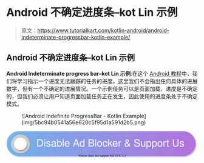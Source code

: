 # Android 不确定进度条–kot Lin 示例

> 原文：<https://www.tutorialkart.com/kotlin-android/android-indeterminate-progressbar-kotlin-example/>

## Android 不确定进度条–kot Lin 示例

**Android Indeterminate progress bar–kot Lin 示例**:在这个 [Android 教程](https://www.tutorialkart.com/kotlin-android-tutorial/)中，我们将学习指示一个进度无法跟踪的任务的进度。这里我们不会指出任何具体的进展数字，但有一个不确定的进展情况。一个示例任务可以是页面加载，进度是不确定的，但我们必须让用户知道页面加载任务正在发生，因此使用的进度条处于不确定模式。

<figure class="aligncenter">![Android Indefinite ProgressBar - Kotlin Example](img/5bc94b0541a56e620c5f95d1a591d2b5.png)</figure>

[![](img/925da31b32d6bc3827932f6c8afb11bb.png)](https://www.tutorialkart.com/)